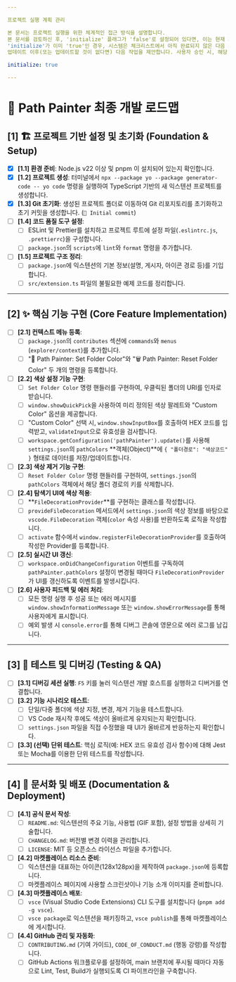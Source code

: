 ```yaml
---

프로젝트 실행 계획 관리

본 문서는 프로젝트 실행을 위한 체계적인 접근 방식을 설명합니다.
본 문서를 검토하신 후, 'initialize' 플래그가 'false'로 설정되어 있다면, 이는 현재 계획이 템플릿임을 의미합니다. 프로젝트의 특정 요구사항에 맞게 이 템플릿을 재구성하신 다음, 'initialize' 값을 'true'로 변경해 주십시오.
'initialize'가 이미 'true'인 경우, 시스템은 체크리스트에서 아직 완료되지 않은 다음 작업을 제안하기 전 개선이 필요한 부분을 업데이트합니다. 
업데이트 이후(또는 업데이트할 것이 없다면) 다음 작업을 제안합니다. 사용자 승인 시, 해당 작업은 완료([X])로 표시되며 실행이 진행됩니다.

initialize: true

---
```


# 🎨 Path Painter 최종 개발 로드맵

## **[1] 🏗️ 프로젝트 기반 설정 및 초기화 (Foundation & Setup)**

- [x] **[1.1] 환경 준비**: Node.js v22 이상 및 pnpm 이 설치되어 있는지 확인합니다.
- [x] **[1.2] 프로젝트 생성**: 터미널에서 `npx --package yo --package generator-code -- yo code` 명령을 실행하여 TypeScript 기반의 새 익스텐션 프로젝트를 생성합니다.
- [x] **[1.3] Git 초기화**: 생성된 프로젝트 폴더로 이동하여 Git 리포지토리를 초기화하고 초기 커밋을 생성합니다. (`🎉 Initial commit`)
- [ ] **[1.4] 코드 품질 도구 설정**:
  - [ ] ESLint 및 Prettier를 설치하고 프로젝트 루트에 설정 파일(`.eslintrc.js`, `.prettierrc`)을 구성합니다.
  - [ ] `package.json`의 `scripts`에 `lint`와 `format` 명령을 추가합니다.
- [ ] **[1.5] 프로젝트 구조 정리**:
  - [ ] `package.json`에 익스텐션의 기본 정보(설명, 게시자, 아이콘 경로 등)를 기입합니다.
  - [ ] `src/extension.ts` 파일의 불필요한 예제 코드를 정리합니다.

---

## **[2] ✨ 핵심 기능 구현 (Core Feature Implementation)**

- [ ] **[2.1] 컨텍스트 메뉴 등록**:
  - [ ] `package.json`의 `contributes` 섹션에 `commands`와 `menus` (`explorer/context`)를 추가합니다.
  - [ ] "🎨 Path Painter: Set Folder Color"와 "🗑️ Path Painter: Reset Folder Color" 두 개의 명령을 등록합니다.
- [ ] **[2.2] 색상 설정 기능 구현**:
  - [ ] `Set Folder Color` 명령 핸들러를 구현하여, 우클릭된 폴더의 URI를 인자로 받습니다.
  - [ ] `window.showQuickPick`을 사용하여 미리 정의된 색상 팔레트와 "Custom Color" 옵션을 제공합니다.
  - [ ] "Custom Color" 선택 시, `window.showInputBox`를 호출하여 HEX 코드를 입력받고, `validateInput`으로 유효성을 검사합니다.
  - [ ] `workspace.getConfiguration('pathPainter').update()`를 사용해 `settings.json`의 `pathColors` **객체(Object)**에 `{ "폴더경로": "색상코드" }` 형태로 데이터를 저장/업데이트합니다.
- [ ] **[2.3] 색상 제거 기능 구현**:
  - [ ] `Reset Folder Color` 명령 핸들러를 구현하여, `settings.json`의 `pathColors` 객체에서 해당 폴더 경로의 키를 삭제합니다.
- [ ] **[2.4] 탐색기 UI에 색상 적용**:
  - [ ] **`FileDecorationProvider`**를 구현하는 클래스를 작성합니다.
  - [ ] `provideFileDecoration` 메서드에서 `settings.json`의 색상 정보를 바탕으로 `vscode.FileDecoration` 객체(`color` 속성 사용)를 반환하도록 로직을 작성합니다.
  - [ ] `activate` 함수에서 `window.registerFileDecorationProvider`를 호출하여 작성한 Provider를 등록합니다.
- [ ] **[2.5] 실시간 UI 갱신**:
  - [ ] `workspace.onDidChangeConfiguration` 이벤트를 구독하여 `pathPainter.pathColors` 설정이 변경될 때마다 `FileDecorationProvider`가 UI를 갱신하도록 이벤트를 발생시킵니다.
- [ ] **[2.6] 사용자 피드백 및 에러 처리**:
  - [ ] 모든 명령 실행 후 성공 또는 에러 메시지를 `window.showInformationMessage` 또는 `window.showErrorMessage`를 통해 사용자에게 표시합니다.
  - [ ] 예외 발생 시 `console.error`를 통해 디버그 콘솔에 영문으로 에러 로그를 남깁니다.

---

## **[3] 🧪 테스트 및 디버깅 (Testing & QA)**

- [ ] **[3.1] 디버깅 세션 실행**: `F5` 키를 눌러 익스텐션 개발 호스트를 실행하고 디버거를 연결합니다.
- [ ] **[3.2] 기능 시나리오 테스트**:
  - [ ] 단일/다중 폴더에 색상 지정, 변경, 제거 기능을 테스트합니다.
  - [ ] VS Code 재시작 후에도 색상이 올바르게 유지되는지 확인합니다.
  - [ ] `settings.json` 파일을 직접 수정했을 때 UI가 올바르게 반응하는지 확인합니다.
- [ ] **[3.3] (선택) 단위 테스트**: 핵심 로직(예: HEX 코드 유효성 검사 함수)에 대해 Jest 또는 Mocha를 이용한 단위 테스트를 작성합니다.

---

## **[4] 🚀 문서화 및 배포 (Documentation & Deployment)**

- [ ] **[4.1] 공식 문서 작성**:
  - [ ] `README.md`: 익스텐션의 주요 기능, 사용법 (GIF 포함), 설정 방법을 상세히 기술합니다.
  - [ ] `CHANGELOG.md`: 버전별 변경 이력을 관리합니다.
  - [ ] `LICENSE`: MIT 등 오픈소스 라이선스 파일을 추가합니다.
- [ ] **[4.2] 마켓플레이스 리소스 준비**:
  - [ ] 익스텐션을 대표하는 아이콘(128x128px)을 제작하여 `package.json`에 등록합니다.
  - [ ] 마켓플레이스 페이지에 사용할 스크린샷이나 기능 소개 이미지를 준비합니다.
- [ ] **[4.3] 마켓플레이스 배포**:
  - [ ] `vsce` (Visual Studio Code Extensions) CLI 도구를 설치합니다 (`pnpm add -g vsce`).
  - [ ] `vsce package`로 익스텐션을 패키징하고, `vsce publish`를 통해 마켓플레이스에 게시합니다.
- [ ] **[4.4] GitHub 관리 및 자동화**:
  - [ ] `CONTRIBUTING.md` (기여 가이드), `CODE_OF_CONDUCT.md` (행동 강령)를 작성합니다.
  - [ ] GitHub Actions 워크플로우를 설정하여, main 브랜치에 푸시될 때마다 자동으로 Lint, Test, Build가 실행되도록 CI 파이프라인을 구축합니다.
